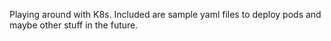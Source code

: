 Playing around with K8s.
Included are sample yaml files to deploy pods and maybe other stuff in the future.

